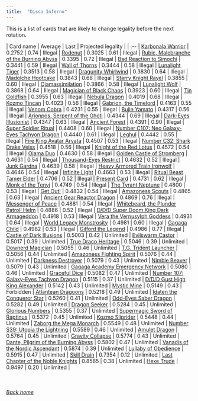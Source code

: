 ```yaml
---
title:  "Disco Inferno"
---
```


This is a list of cards that are likely to change legality before the next rotation.

| Card name | Average | Last | Projected legality |
| :-- |
[Karbonala Warrior](https://db.ygoprodeck.com/card/?search=Karbonala%20Warrior) | 0.2752 | 0.74 | Illegal |
[Rodenut](https://db.ygoprodeck.com/card/?search=Rodenut) | 0.3025 | 0.61 | Illegal |
[Rubic, Malebranche of the Burning Abyss](https://db.ygoprodeck.com/card/?search=Rubic,%20Malebranche%20of%20the%20Burning%20Abyss) | 0.3395 | 0.72 | Illegal |
[Bad Reaction to Simochi](https://db.ygoprodeck.com/card/?search=Bad%20Reaction%20to%20Simochi) | 0.3441 | 0.59 | Illegal |
[Wall of Thorns](https://db.ygoprodeck.com/card/?search=Wall%20of%20Thorns) | 0.3444 | 0.58 | Illegal |
[Lunalight Tiger](https://db.ygoprodeck.com/card/?search=Lunalight%20Tiger) | 0.3513 | 0.58 | Illegal |
[Dragunity Whirlwind](https://db.ygoprodeck.com/card/?search=Dragunity%20Whirlwind) | 0.3830 | 0.64 | Illegal |
[Madolche Hootcake](https://db.ygoprodeck.com/card/?search=Madolche%20Hootcake) | 0.3843 | 0.68 | Illegal |
[Starry Knight Rayel](https://db.ygoprodeck.com/card/?search=Starry%20Knight%20Rayel) | 0.3855 | 0.60 | Illegal |
[Ojamassimilation](https://db.ygoprodeck.com/card/?search=Ojamassimilation) | 0.3866 | 0.58 | Illegal |
[Lunalight Wolf](https://db.ygoprodeck.com/card/?search=Lunalight%20Wolf) | 0.3868 | 0.64 | Illegal |
[Magician of Black Chaos](https://db.ygoprodeck.com/card/?search=Magician%20of%20Black%20Chaos) | 0.3923 | 0.60 | Illegal |
[Tin Goldfish](https://db.ygoprodeck.com/card/?search=Tin%20Goldfish) | 0.3955 | 0.63 | Illegal |
[Nebula Dragon](https://db.ygoprodeck.com/card/?search=Nebula%20Dragon) | 0.4019 | 0.68 | Illegal |
[Kozmo Tincan](https://db.ygoprodeck.com/card/?search=Kozmo%20Tincan) | 0.4023 | 0.56 | Illegal |
[Gabrion, the Timelord](https://db.ygoprodeck.com/card/?search=Gabrion,%20the%20Timelord) | 0.4163 | 0.55 | Illegal |
[Venom Cobra](https://db.ygoprodeck.com/card/?search=Venom%20Cobra) | 0.4231 | 0.55 | Illegal |
[Bujin Yamato](https://db.ygoprodeck.com/card/?search=Bujin%20Yamato) | 0.4317 | 0.56 | Illegal |
[Arionpos, Serpent of the Ghoti](https://db.ygoprodeck.com/card/?search=Arionpos,%20Serpent%20of%20the%20Ghoti) | 0.4344 | 0.69 | Illegal |
[Dark-Eyes Illusionist](https://db.ygoprodeck.com/card/?search=Dark-Eyes%20Illusionist) | 0.4347 | 0.63 | Illegal |
[Ancient Forest](https://db.ygoprodeck.com/card/?search=Ancient%20Forest) | 0.4391 | 0.90 | Illegal |
[Super Soldier Ritual](https://db.ygoprodeck.com/card/?search=Super%20Soldier%20Ritual) | 0.4408 | 0.60 | Illegal |
[Number C107: Neo Galaxy-Eyes Tachyon Dragon](https://db.ygoprodeck.com/card/?search=Number%20C107:%20Neo%20Galaxy-Eyes%20Tachyon%20Dragon) | 0.4440 | 0.61 | Illegal |
[Leghul](https://db.ygoprodeck.com/card/?search=Leghul) | 0.4442 | 0.55 | Illegal |
[Fire King Avatar Arvata](https://db.ygoprodeck.com/card/?search=Fire%20King%20Avatar%20Arvata) | 0.4507 | 0.53 | Illegal |
[Number C32: Shark Drake Veiss](https://db.ygoprodeck.com/card/?search=Number%20C32:%20Shark%20Drake%20Veiss) | 0.4518 | 0.56 | Illegal |
[Knight of the Red Lotus](https://db.ygoprodeck.com/card/?search=Knight%20of%20the%20Red%20Lotus) | 0.4572 | 0.54 | Illegal |
[Ojama Duo](https://db.ygoprodeck.com/card/?search=Ojama%20Duo) | 0.4630 | 0.58 | Illegal |
[Golden Castle of Stromberg](https://db.ygoprodeck.com/card/?search=Golden%20Castle%20of%20Stromberg) | 0.4631 | 0.54 | Illegal |
[Thousand-Eyes Restrict](https://db.ygoprodeck.com/card/?search=Thousand-Eyes%20Restrict) | 0.4632 | 0.52 | Illegal |
[Junk Gardna](https://db.ygoprodeck.com/card/?search=Junk%20Gardna) | 0.4639 | 0.58 | Illegal |
[Heavy Armored Train Ironwolf](https://db.ygoprodeck.com/card/?search=Heavy%20Armored%20Train%20Ironwolf) | 0.4646 | 0.54 | Illegal |
[Infinite Light](https://db.ygoprodeck.com/card/?search=Infinite%20Light) | 0.4663 | 0.53 | Illegal |
[Ritual Beast Tamer Elder](https://db.ygoprodeck.com/card/?search=Ritual%20Beast%20Tamer%20Elder) | 0.4706 | 0.52 | Illegal |
[Present Card](https://db.ygoprodeck.com/card/?search=Present%20Card) | 0.4731 | 0.62 | Illegal |
[Monk of the Tenyi](https://db.ygoprodeck.com/card/?search=Monk%20of%20the%20Tenyi) | 0.4749 | 0.54 | Illegal |
[The Tyrant Neptune](https://db.ygoprodeck.com/card/?search=The%20Tyrant%20Neptune) | 0.4800 | 0.53 | Illegal |
[Get Out!](https://db.ygoprodeck.com/card/?search=Get%20Out!) | 0.4832 | 0.54 | Illegal |
[Amazoness Scouts](https://db.ygoprodeck.com/card/?search=Amazoness%20Scouts) | 0.4865 | 0.63 | Illegal |
[Ancient Gear Reactor Dragon](https://db.ygoprodeck.com/card/?search=Ancient%20Gear%20Reactor%20Dragon) | 0.4869 | 0.76 | Illegal |
[Messenger of Peace](https://db.ygoprodeck.com/card/?search=Messenger%20of%20Peace) | 0.4881 | 0.54 | Illegal |
[Whitebeard, the Plunder Patroll Helm](https://db.ygoprodeck.com/card/?search=Whitebeard,%20the%20Plunder%20Patroll%20Helm) | 0.4886 | 0.52 | Illegal |
[D/D/D Super Doom King Dark Armageddon](https://db.ygoprodeck.com/card/?search=D/D/D%20Super%20Doom%20King%20Dark%20Armageddon) | 0.4918 | 0.53 | Illegal |
[Vera the Vernusylph Goddess](https://db.ygoprodeck.com/card/?search=Vera%20the%20Vernusylph%20Goddess) | 0.4931 | 0.64 | Illegal |
[World Legacy Monstrosity](https://db.ygoprodeck.com/card/?search=World%20Legacy%20Monstrosity) | 0.4981 | 0.60 | Illegal |
[Gagaga Child](https://db.ygoprodeck.com/card/?search=Gagaga%20Child) | 0.4982 | 0.53 | Illegal |
[Gilford the Legend](https://db.ygoprodeck.com/card/?search=Gilford%20the%20Legend) | 0.4986 | 0.77 | Illegal |
[Castle of Dark Illusions](https://db.ygoprodeck.com/card/?search=Castle%20of%20Dark%20Illusions) | 0.5003 | 0.42 | Unlimited |
[Evilswarm Castor](https://db.ygoprodeck.com/card/?search=Evilswarm%20Castor) | 0.5017 | 0.39 | Unlimited |
[True Draco Heritage](https://db.ygoprodeck.com/card/?search=True%20Draco%20Heritage) | 0.5046 | 0.39 | Unlimited |
[Downerd Magician](https://db.ygoprodeck.com/card/?search=Downerd%20Magician) | 0.5055 | 0.46 | Unlimited |
[T.G. Trident Launcher](https://db.ygoprodeck.com/card/?search=T.G.%20Trident%20Launcher) | 0.5056 | 0.44 | Unlimited |
[Amazoness Fighting Spirit](https://db.ygoprodeck.com/card/?search=Amazoness%20Fighting%20Spirit) | 0.5076 | 0.44 | Unlimited |
[Darkness Destroyer](https://db.ygoprodeck.com/card/?search=Darkness%20Destroyer) | 0.5079 | 0.43 | Unlimited |
[Nimble Beaver](https://db.ygoprodeck.com/card/?search=Nimble%20Beaver) | 0.5079 | 0.43 | Unlimited |
[Gagaga Academy Emergency Network](https://db.ygoprodeck.com/card/?search=Gagaga%20Academy%20Emergency%20Network) | 0.5080 | 0.46 | Unlimited |
[Graceful Dice](https://db.ygoprodeck.com/card/?search=Graceful%20Dice) | 0.5082 | 0.47 | Unlimited |
[Number 107: Galaxy-Eyes Tachyon Dragon](https://db.ygoprodeck.com/card/?search=Number%20107:%20Galaxy-Eyes%20Tachyon%20Dragon) | 0.5115 | 0.37 | Unlimited |
[D/D/D Gust High King Alexander](https://db.ygoprodeck.com/card/?search=D/D/D%20Gust%20High%20King%20Alexander) | 0.5142 | 0.43 | Unlimited |
[Mystic Mine](https://db.ygoprodeck.com/card/?search=Mystic%20Mine) | 0.5149 | 0.43 | Forbidden |
[Atlantean Dragoons](https://db.ygoprodeck.com/card/?search=Atlantean%20Dragoons) | 0.5218 | 0.49 | Unlimited |
[Idaten the Conqueror Star](https://db.ygoprodeck.com/card/?search=Idaten%20the%20Conqueror%20Star) | 0.5260 | 0.41 | Unlimited |
[Odd-Eyes Saber Dragon](https://db.ygoprodeck.com/card/?search=Odd-Eyes%20Saber%20Dragon) | 0.5282 | 0.49 | Unlimited |
[Dragon Seeker](https://db.ygoprodeck.com/card/?search=Dragon%20Seeker) | 0.5284 | 0.45 | Unlimited |
[Glorious Numbers](https://db.ygoprodeck.com/card/?search=Glorious%20Numbers) | 0.5355 | 0.37 | Unlimited |
[Supermagic Sword of Raptinus](https://db.ygoprodeck.com/card/?search=Supermagic%20Sword%20of%20Raptinus) | 0.5372 | 0.45 | Unlimited |
[Kozmo Sliprider](https://db.ygoprodeck.com/card/?search=Kozmo%20Sliprider) | 0.5448 | 0.44 | Unlimited |
[Zaborg the Mega Monarch](https://db.ygoprodeck.com/card/?search=Zaborg%20the%20Mega%20Monarch) | 0.5549 | 0.48 | Unlimited |
[Number S39: Utopia the Lightning](https://db.ygoprodeck.com/card/?search=Number%20S39:%20Utopia%20the%20Lightning) | 0.5589 | 0.46 | Unlimited |
[Amulet Dragon](https://db.ygoprodeck.com/card/?search=Amulet%20Dragon) | 0.5764 | 0.45 | Unlimited |
[Gravity Collapse](https://db.ygoprodeck.com/card/?search=Gravity%20Collapse) | 0.5774 | 0.43 | Unlimited |
[Dante, Pilgrim of the Burning Abyss](https://db.ygoprodeck.com/card/?search=Dante,%20Pilgrim%20of%20the%20Burning%20Abyss) | 0.5802 | 0.47 | Unlimited |
[Vanadis of the Nordic Ascendant](https://db.ygoprodeck.com/card/?search=Vanadis%20of%20the%20Nordic%20Ascendant) | 0.5874 | 0.39 | Unlimited |
[Lullaby of Obedience](https://db.ygoprodeck.com/card/?search=Lullaby%20of%20Obedience) | 0.5915 | 0.47 | Unlimited |
[Skill Drain](https://db.ygoprodeck.com/card/?search=Skill%20Drain) | 0.7354 | 0.12 | Unlimited |
[Last Chapter of the Noble Knights](https://db.ygoprodeck.com/card/?search=Last%20Chapter%20of%20the%20Noble%20Knights) | 0.8565 | 0.38 | Unlimited |
[Hexe Trude](https://db.ygoprodeck.com/card/?search=Hexe%20Trude) | 0.9497 | 0.20 | Unlimited |

<br>

###### [Back home](index)